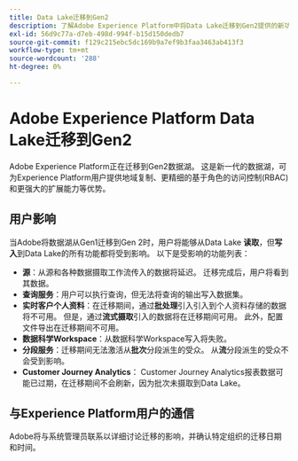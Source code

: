 ```yaml
---
title: Data Lake迁移到Gen2
description: 了解Adobe Experience Platform中将Data Lake迁移到Gen2提供的新功能。
exl-id: 56d9c77a-d7eb-498d-994f-b15d150dedb7
source-git-commit: f129c215ebc5dc169b9a7ef9b3faa3463ab413f3
workflow-type: tm+mt
source-wordcount: '288'
ht-degree: 0%

---
```


# Adobe Experience Platform Data Lake迁移到Gen2

Adobe Experience Platform正在迁移到Gen2数据湖。 这是新一代的数据湖，可为Experience Platform用户提供地域复制、更精细的基于角色的访问控制(RBAC)和更强大的扩展能力等优势。

## 用户影响

当Adobe将数据湖从Gen1迁移到Gen 2时，用户将能够从Data Lake **读取**，但&#x200B;**写入**&#x200B;到Data Lake的所有功能都将受到影响。 以下是受影响的功能列表：

- **源**：从源和各种数据摄取工作流传入的数据将延迟。 迁移完成后，用户将看到其数据。
- **查询服务**：用户可以执行查询，但无法将查询的输出写入数据集。
- **实时客户个人资料**：在迁移期间，通过&#x200B;**批处理**&#x200B;引入引入到个人资料存储的数据将不可用。 但是，通过&#x200B;**流式摄取**&#x200B;引入的数据将在迁移期间可用。 此外，配置文件导出在迁移期间不可用。
- **数据科学Workspace**：从数据科学Workspace写入将失败。
- **分段服务**：迁移期间无法激活从&#x200B;**批次**&#x200B;分段派生的受众。 从&#x200B;**流**&#x200B;分段派生的受众不会受到影响。
- **Customer Journey Analytics**： Customer Journey Analytics报表数据可能已过期，在迁移期间不会刷新，因为批次未摄取到Data Lake。

## 与Experience Platform用户的通信

Adobe将与系统管理员联系以详细讨论迁移的影响，并确认特定组织的迁移日期和时间。
